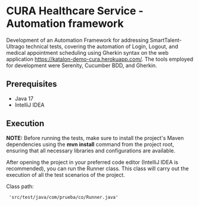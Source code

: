 
# CURA Healthcare Service - Automation framework

Development of an Automation Framework for addressing SmartTalent-Ultrago technical tests, covering the automation of Login, Logout, and medical appointment scheduling using Gherkin syntax on the web application https://katalon-demo-cura.herokuapp.com/. The tools employed for development were Serenity, Cucumber BDD, and Gherkin.

## Prerequisites

- Java 17
- IntelliJ IDEA

## Execution

**NOTE:**
Before running the tests, make sure to install the project's Maven dependencies using the **mvn install** command from the project root, ensuring that all necessary libraries and configurations are available.

After opening the project in your preferred code editor (IntelliJ IDEA is recommended), you can run the Runner class. This class will carry out the execution of all the test scenarios of the project.

Class path:
```
 'src/test/java/com/prueba/co/Runner.java'
```

